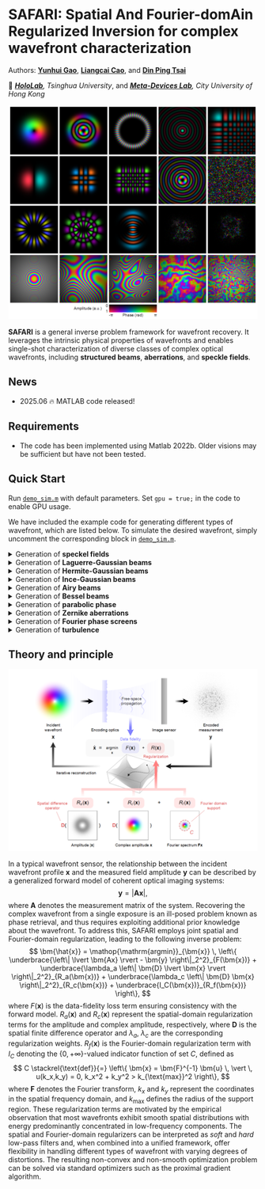 # **SAFARI**: **S**patial **A**nd **F**ourier-dom**A**in **R**egularized **I**nversion for complex wavefront characterization

Authors: **[Yunhui Gao](https://github.com/Yunhui-Gao)**, **[Liangcai Cao](https://scholar.google.com/citations?user=FYYb_-wAAAAJ&hl=en)**, and **[Din Ping Tsai](https://www.cityu.edu.hk/stfprofile/dptsai.htm)**

:school: *[**HoloLab**](http://www.holoddd.com/), Tsinghua University*, and *[**Meta-Devices Lab**](https://dinpingtsai.wixsite.com/mysite), City University of Hong Kong*



<p align="left">
<img src="imgs/fig1.png", width='800'>
</p>


**SAFARI** is a general inverse problem framework for wavefront recovery. It leverages the intrinsic physical properties of wavefronts and enables single-shot characterization of diverse classes of complex optical wavefronts, including **structured beams**, **aberrations**, and **speckle fields**.

## News

- 2025.06 :fire: MATLAB code released!


## Requirements
- The code has been implemented using Matlab 2022b. Older visions may be sufficient but have not been tested.

## Quick Start
Run [`demo_sim.m`](https://github.com/THUHoloLab/SAFARI/blob/master/demo_sim.m) with default parameters. Set `gpu = true;` in the code to enable GPU usage.

We have included the example code for generating different types of wavefront, which are listed below. To simulate the desired wavefront, simply uncomment the corresponding block in [`demo_sim.m`](https://github.com/THUHoloLab/SAFARI/blob/master/demo_sim.m).

<details>
<summary> Generation of <strong>speckel fields</strong></summary>

```matlab
rng(1)                          % random seed, for reproducibility
grain_size = 16;                % speckle grain size (pixel)
m = round(n/grain_size);        % number of speckles in one dimension
u = exp(1i*rand(m,m)*2*pi);     % random phase uniformly sampled in [0,2pi)
wavefront = fftshift(fft2(fftshift(zeropad(u,(n-m)/2)))); % fft to obtain speckles
```

</details>

<details>
<summary> Generation of <strong>Laguerre-Gaussian beams</strong></summary>

```matlab
[X,Y] = meshgrid((-n/2:n/2-1)*params.pxsize);   % define 2D coordinate (mm)
z = 0;      % z position (mm)
w0 = 0.5;   % beam waist (mm)
l = 3;      % azimuthal index
p = 3;      % radial index
wavefront = genLaguerreGaussian(X,Y,z,params.wavlen,w0,l,p);
```

</details>

<details>
<summary> Generation of <strong>Hermite-Gaussian beams</strong></summary>

```matlab
[X,Y] = meshgrid((-n/2:n/2-1)*params.pxsize);   % define 2D coordinate (mm)
z = 0;      % z position (mm)
w0 = 0.5;   % beam waist (mm)
m = 3;      % mode index
n = 3;      % mode index
wavefront = genHermiteGaussian(X,Y,z,params.wavlen,w0,m,n);
```

</details>

<details>
<summary> Generation of <strong>Ince-Gaussian beams</strong></summary>

```matlab
[X,Y] = meshgrid((-n/2:n/2-1)*params.pxsize);   % define 2D coordinate (mm)
z = 0;      % z position (mm)
w0 = 0.5;   % beam waist (mm)
p = 12;     % order 
m = 8;      % degree
e = 2;      % ellipticity parameter
parity = 0; % parity of the beam (0: even, 1:odd)
wavefront = genInceGaussian(params.pxsize*n/2,n+1,parity,p,m,e,w0,2*pi/params.wavlen,z);
wavefront = wavefront(1:n,1:n);
```

</details>

<details>
<summary> Generation of <strong>Airy beams</strong></summary>

```matlab
[X,Y] = meshgrid((-n/2:n/2-1)*params.pxsize);   % define 2D coordinate (mm)
w0 = 0.3;   % scaling factor
x0 = -n/2*params.pxsize + 1;    % x center location (mm)
y0 = -n/2*params.pxsize + 1;    % y center location (mm)
a = 1e-3;   % exponential truncation factor
wavefront = genAiry(X,Y,w0,x0,y0,a);
```

</details>

<details>
<summary> Generation of <strong>Bessel beams</strong></summary>

```matlab
[X,Y] = meshgrid((-n/2:n/2-1)*params.pxsize);   % define 2D coordinate (mm)
z = 0;              % z position (mm)
n_charge = 3;       % topological charge
theta = pi/3e3;     % axicon angle (rad)
wavefront = genBessel(X,Y,z,params.wavlen,n_charge,theta);
```

</details>

<details>
<summary> Generation of <strong>parabolic phase</strong></summary>

```matlab
[X,Y] = meshgrid((-n/2:n/2-1)*params.pxsize);   % define 2D coordinate (mm)
f = 300;    % focal length (mm)
a = 0.1;    % amplitude attenuation
k = 2*pi/params.wavlen;     % wave number
wavefront = exp(-a*(X.^2+Y.^2)) .* exp(-1i*k*(X.^2+Y.^2)/2/f);
```

</details>

<details>
<summary> Generation of <strong>Zernike aberrations</strong></summary>

```matlab
[X,Y] = meshgrid(linspace(-1,1,n));     % define 2D coordinate
[theta,r] = cart2pol(X,Y);              % convert to polar coordinate
idx = r <= 1;                           % define the circular aperture
n_max = 5;                              % define maximum Zernike order
s_fac = 4;                              % define scaling factor controlling the dynamic range
n_modes = (n_max+2)*(n_max+1)/2;        % number of Zernike modes
z_n = nan(n_modes,1);
z_m = nan(n_modes,1);
for i = 0:n_max
    z_n(i*(i+1)/2+1:(i+1)*(i+2)/2) = i;
    z_m(i*(i+1)/2+1:(i+1)*(i+2)/2) = -i:2:i;
end
rng(1)                                  % set random seed, for reproducibility
coef = 2*rand(n_modes,1)-1;             % uniformly sample Zernike coefficients between [-1,1]
zer = zeros(n,n);
for i = 1:n_modes
    bfun = zeros(n,n);
    bfun(idx) = zernfun(z_n(i),z_m(i),r(idx),theta(idx));
    zer(idx) = zer(idx) + coef(i)*bfun(idx);
end
phase = 2*pi*s_fac*zer;                 % scale the phase profile
phase = imresize(phase(ceil(n/2-sqrt(2)/4*n+1):floor(n/2+sqrt(2)/4*n-1),...
    ceil(n/2-sqrt(2)/4*n+1):floor(n/2+sqrt(2)/4*n-1)),[n,n]);
                                        % crop the central rectangular region
a = 1;    % amplitude attenuation
wavefront = exp(-a*(X.^2 + Y.^2)).*exp(1i*phase);
```

</details>

<details>
<summary> Generation of <strong>Fourier phase screens</strong></summary>

```matlab
seed = 1;       % set random seed, for reproducibility
numsub = 10;    % number of subharmonics for subharmonic sampling
r0 = 0.3;       % Fried parameter (mm)
phase = FourierPhaseScreen(n,params.pxsize,r0,seed,numsub);     % calculate phase screen
[X,Y] = meshgrid((-n/2:n/2-1)*params.pxsize);   % define 2D coordinate (mm)
a = 0.1;        % amplitude attenuation
wavefront = exp(-a*(X.^2 + Y.^2)).*exp(1i*phase);
```

</details>

<details>
<summary> Generation of <strong>turbulence</strong></summary>

```matlab
rng(1)          % set random seed, for reproducibility
n_screen = 10;  % number of phase screens
D1 = 5;         % length of one side of square phase screen (m)
D2 = 1;         % diameter of the observation aperture (m)
Dz = 2e5;       % propagation distance (m)
wavefront = genTurbulence(n,n_screen,D1,D2,Dz,params.wavlen*1e-3);
```

</details>


## Theory and principle

<p align="left">
<img src="imgs/fig2.png", width='800'>
</p>

In a typical wavefront sensor, the relationship between the incident wavefront profile $\bm{x}$ and the measured field amplitude $\bm{y}$ can be described by a generalized forward model of coherent optical imaging systems:
$$
    \bm{y} = \lvert \bm{A} \bm{x} \rvert,
$$
where $\bm{A}$ denotes the measurement matrix of the system. Recovering the complex wavefront from a single exposure is an ill-posed problem known as phase retrieval, and thus requires exploiting additional prior knowledge about the wavefront. To address this, SAFARI employs joint spatial and Fourier-domain regularization, leading to the following inverse problem:
$$
\bm{\hat{x}} = \mathop{\mathrm{argmin}}_{\bm{x}} \, \left\{ \underbrace{\left\| \lvert \bm{Ax} \rvert - \bm{y} \right\|_2^2}_{F(\bm{x})}  + \underbrace{\lambda_a \left\| \bm{D} \lvert \bm{x} \rvert \right\|_2^2}_{R_a(\bm{x})} + \underbrace{\lambda_c \left\| \bm{D} \bm{x} \right\|_2^2}_{R_c(\bm{x})} + \underbrace{I_C(\bm{x})}_{R_f(\bm{x})} \right\},
$$
where $F(\bm{x})$ is the data-fidelity loss term ensuring consistency with the forward model. $R_a(\bm{x})$ and $R_c(\bm{x})$ represent the spatial-domain regularization terms for the amplitude and complex amplitude, respectively, where $\bm{D}$ is the spatial finite difference operator and $\lambda_a$, $\lambda_c$ are the corresponding regularization weights. $R_f(\bm{x})$ is the Fourier-domain regularization term with $I_C$ denoting the $\{0,+\infty\}$-valued indicator function of set $C$, defined as
$$
    C \stackrel{\text{def}}{=} \left\{ \bm{x} = \bm{F}^{-1} \bm{u} \, \vert \, u(k_x,k_y) = 0, k_x^2 + k_y^2 > k_{\text{max}}^2  \right\},
$$
where $\bm{F}$ denotes the Fourier transform, $k_x$ and $k_y$ represent the coordinates in the spatial frequency domain, and $k_{\text{max}}$ defines the radius of the support region. These regularization terms are motivated by the empirical observation that most wavefronts exhibit smooth spatial distributions with energy predominantly concentrated in low-frequency components. The spatial and Fourier-domain regularizers can be interpreted as *soft* and *hard* low-pass filters and, when combined into a unified framework, offer flexibility in handling different types of wavefront with varying degrees of distortions. The resulting non-convex and non-smooth optimization problem can be solved via standard optimizers such as the proximal gradient algorithm.